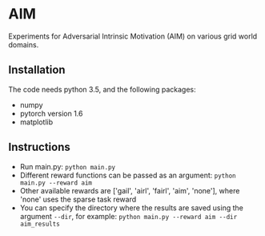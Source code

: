 # AIM
Experiments for Adversarial Intrinsic Motivation (AIM) on various grid world domains.

## Installation
The code needs python 3.5, and the following packages:
* numpy
* pytorch version 1.6
* matplotlib

## Instructions
* Run main.py: `python main.py`
* Different reward functions can be passed as an argument: `python main.py --reward aim`
* Other available rewards are ['gail', 'airl', 'fairl', 'aim', 'none'], where 'none' uses the sparse task reward
* You can specify the directory where the results are saved using the argument `--dir`,
 for example: `python main.py --reward aim --dir aim_results`
